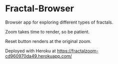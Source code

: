# Fractal-Browser
Browser app for exploring different types of fractals.

Zoom takes time to render, so be patient.

Reset button renders at the original zoom.

Deployed with Heroku at https://fractalzoom-cd960970da49.herokuapp.com/
